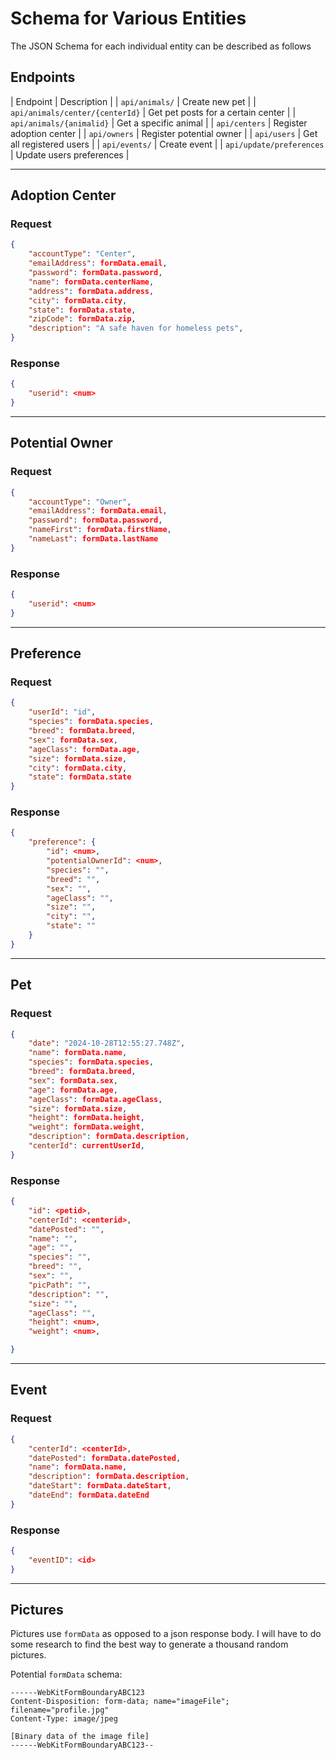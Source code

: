 # Schema for Various Entities

The JSON Schema for each individual entity can be described as follows

## Endpoints

| Endpoint | Description |
| `api/animals/` | Create new pet |
| `api/animals/center/{centerId}` | Get pet posts for a certain center |
| `api/animals/{animalid}` | Get a specific animal |
| `api/centers` | Register adoption center |
| `api/owners` | Register potential owner |
| `api/users` | Get all registered users |
| `api/events/` | Create event |
| `api/update/preferences` | Update users preferences |



---

## Adoption Center

### Request

```json
{
    "accountType": "Center",
    "emailAddress": formData.email,
    "password": formData.password,
    "name": formData.centerName,
    "address": formData.address,
    "city": formData.city,
    "state": formData.state,
    "zipCode": formData.zip,
    "description": "A safe haven for homeless pets",
}
```

### Response

```json
{
    "userid": <num>
}
```

---

## Potential Owner

### Request

```json
{
    "accountType": "Owner",
    "emailAddress": formData.email,
    "password": formData.password,
    "nameFirst": formData.firstName,
    "nameLast": formData.lastName
}
```

### Response

```json
{
    "userid": <num>
}
```

---

## Preference

### Request

```json
{
    "userId": "id",
    "species": formData.species,
    "breed": formData.breed,
    "sex": formData.sex,
    "ageClass": formData.age,
    "size": formData.size,
    "city": formData.city,
    "state": formData.state
}
```

### Response

```json
{
    "preference": {
        "id": <num>,
        "potentialOwnerId": <num>,
        "species": "",
        "breed": "",
        "sex": "",
        "ageClass": "",
        "size": "",
        "city": "",
        "state": ""
    }
}
```

---

## Pet

### Request

```json
{
    "date": "2024-10-28T12:55:27.748Z",
    "name": formData.name,
    "species": formData.species,
    "breed": formData.breed,
    "sex": formData.sex,
    "age": formData.age,
    "ageClass": formData.ageClass,
    "size": formData.size,
    "height": formData.height,
    "weight": formData.weight,
    "description": formData.description,
    "centerId": currentUserId,
}
```

### Response

```json
{
    "id": <petid>,
    "centerId": <centerid>,
    "datePosted": "",
    "name": "",
    "age": "",
    "species": "",
    "breed": "",
    "sex": "",
    "picPath": "",
    "description": "",
    "size": "",
    "ageClass": "",
    "height": <num>,
    "weight": <num>,

}
```

---

## Event

### Request

```json
{
    "centerId": <centerId>,
    "datePosted": formData.datePosted,
    "name": formData.name,
    "description": formData.description,
    "dateStart": formData.dateStart,
    "dateEnd": formData.dateEnd
}
```

### Response

```json
{
    "eventID": <id>
}
```

---

## Pictures

Pictures use `formData` as opposed to a json response body. I will have
to do some research to find the best way to generate a thousand random
pictures.

Potential `formData` schema:

```
------WebKitFormBoundaryABC123
Content-Disposition: form-data; name="imageFile"; filename="profile.jpg"
Content-Type: image/jpeg

[Binary data of the image file]
------WebKitFormBoundaryABC123--
```
